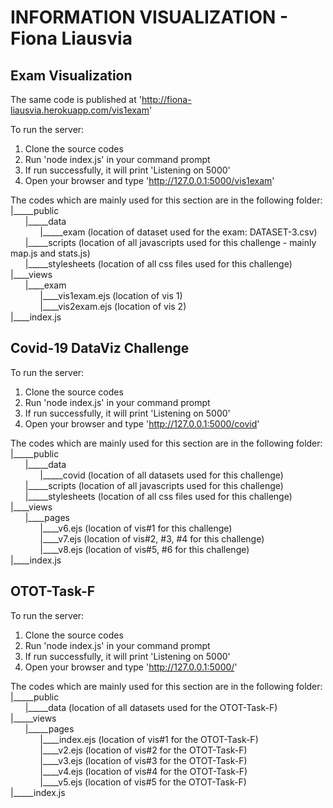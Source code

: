 # INFORMATION VISUALIZATION - Fiona Liausvia 

## Exam Visualization

The same code is published at 'http://fiona-liausvia.herokuapp.com/vis1exam' 

To run the server:
1. Clone the source codes   
2. Run 'node index.js' in your command prompt
3. If run successfully, it will print 'Listening on 5000'
4. Open your browser and type 'http://127.0.0.1:5000/vis1exam' 

The codes which are mainly used for this section are in the following folder:  
|_____public  
&nbsp;&nbsp;&nbsp;&nbsp;&nbsp;&nbsp;|_____data  
&nbsp;&nbsp;&nbsp;&nbsp;&nbsp;&nbsp;&nbsp;&nbsp;&nbsp;&nbsp;&nbsp;&nbsp;|_____exam (location of dataset used for the exam: DATASET-3.csv)  
&nbsp;&nbsp;&nbsp;&nbsp;&nbsp;&nbsp;|_____scripts (location of all javascripts used for this challenge - mainly map.js and stats.js)  
&nbsp;&nbsp;&nbsp;&nbsp;&nbsp;&nbsp;|_____stylesheets (location of all css files used for this challenge)    
|____views  
&nbsp;&nbsp;&nbsp;&nbsp;&nbsp;&nbsp;|____exam  
&nbsp;&nbsp;&nbsp;&nbsp;&nbsp;&nbsp;&nbsp;&nbsp;&nbsp;&nbsp;&nbsp;&nbsp;|____vis1exam.ejs (location of vis 1)  
&nbsp;&nbsp;&nbsp;&nbsp;&nbsp;&nbsp;&nbsp;&nbsp;&nbsp;&nbsp;&nbsp;&nbsp;|____vis2exam.ejs (location of vis 2)  
|____index.js  


## Covid-19 DataViz Challenge

To run the server:
1. Clone the source codes   
2. Run 'node index.js' in your command prompt
3. If run successfully, it will print 'Listening on 5000'
4. Open your browser and type 'http://127.0.0.1:5000/covid' 

The codes which are mainly used for this section are in the following folder:  
|_____public  
&nbsp;&nbsp;&nbsp;&nbsp;&nbsp;&nbsp;|_____data  
&nbsp;&nbsp;&nbsp;&nbsp;&nbsp;&nbsp;&nbsp;&nbsp;&nbsp;&nbsp;&nbsp;&nbsp;|_____covid (location of all datasets used for this challenge)  
&nbsp;&nbsp;&nbsp;&nbsp;&nbsp;&nbsp;|_____scripts (location of all javascripts used for this challenge)  
&nbsp;&nbsp;&nbsp;&nbsp;&nbsp;&nbsp;|_____stylesheets (location of all css files used for this challenge)    
|____views  
&nbsp;&nbsp;&nbsp;&nbsp;&nbsp;&nbsp;|____pages  
&nbsp;&nbsp;&nbsp;&nbsp;&nbsp;&nbsp;&nbsp;&nbsp;&nbsp;&nbsp;&nbsp;&nbsp;|____v6.ejs (location of vis#1 for this challenge)  
&nbsp;&nbsp;&nbsp;&nbsp;&nbsp;&nbsp;&nbsp;&nbsp;&nbsp;&nbsp;&nbsp;&nbsp;|____v7.ejs (location of vis#2, #3, #4 for this challenge)  
&nbsp;&nbsp;&nbsp;&nbsp;&nbsp;&nbsp;&nbsp;&nbsp;&nbsp;&nbsp;&nbsp;&nbsp;|____v8.ejs (location of vis#5, #6 for this challenge)  
|____index.js  

## OTOT-Task-F

To run the server:
1. Clone the source codes   
2. Run 'node index.js' in your command prompt
3. If run successfully, it will print 'Listening on 5000'
4. Open your browser and type 'http://127.0.0.1:5000/' 

The codes which are mainly used for this section are in the following folder:  
|_____public  
&nbsp;&nbsp;&nbsp;&nbsp;&nbsp;&nbsp;|_____data (location of all datasets used for the OTOT-Task-F)  
|_____views  
&nbsp;&nbsp;&nbsp;&nbsp;&nbsp;&nbsp;|_____pages  
&nbsp;&nbsp;&nbsp;&nbsp;&nbsp;&nbsp;&nbsp;&nbsp;&nbsp;&nbsp;&nbsp;&nbsp;|____index.ejs (location of vis#1 for the OTOT-Task-F)  
&nbsp;&nbsp;&nbsp;&nbsp;&nbsp;&nbsp;&nbsp;&nbsp;&nbsp;&nbsp;&nbsp;&nbsp;|____v2.ejs (location of vis#2 for the OTOT-Task-F)    
&nbsp;&nbsp;&nbsp;&nbsp;&nbsp;&nbsp;&nbsp;&nbsp;&nbsp;&nbsp;&nbsp;&nbsp;|____v3.ejs (location of vis#3 for the OTOT-Task-F)  
&nbsp;&nbsp;&nbsp;&nbsp;&nbsp;&nbsp;&nbsp;&nbsp;&nbsp;&nbsp;&nbsp;&nbsp;|____v4.ejs (location of vis#4 for the OTOT-Task-F)  
&nbsp;&nbsp;&nbsp;&nbsp;&nbsp;&nbsp;&nbsp;&nbsp;&nbsp;&nbsp;&nbsp;&nbsp;|____v5.ejs (location of vis#5 for the OTOT-Task-F)  
|_____index.js  
